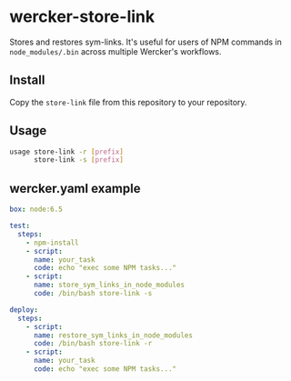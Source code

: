 # wercker-store-link

Stores and restores sym-links. It's useful for users of NPM commands in `node_modules/.bin` across multiple Wercker's workflows.

## Install 
Copy the `store-link` file from this repository to your repository.

## Usage

```sh
usage store-link -r [prefix]
      store-link -s [prefix]
```

## wercker.yaml example

```yaml
box: node:6.5

test:
  steps:
    - npm-install
    - script:
      name: your_task
      code: echo "exec some NPM tasks..."
    - script:
      name: store_sym_links_in_node_modules
      code: /bin/bash store-link -s

deploy:
  steps:
    - script:
      name: restore_sym_links_in_node_modules
      code: /bin/bash store-link -r
    - script:
      name: your_task
      code: echo "exec some NPM tasks..."
```
